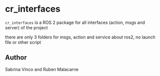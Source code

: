 <!-- mainpage.md -->

# cr_interfaces

`cr_interfaces` is a ROS 2 package for all interfaces (action, msgs and server) of the project

there are only 3 folders for msgs, action and service about ros2, no launch file or other script 

## Author
Sabrina Vinco and Ruben Malacarne